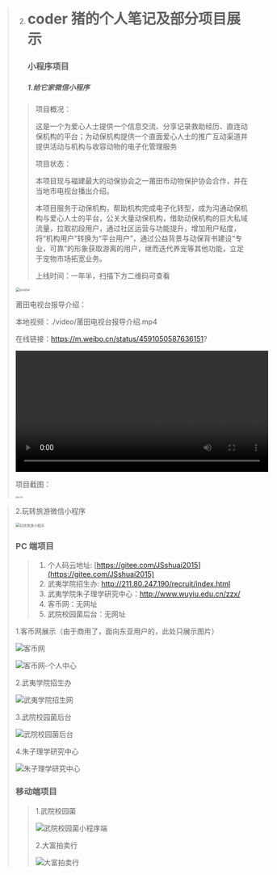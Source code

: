 > 2. # coder 猪的个人笔记及部分项目展示
>
>    ### 小程序项目
>
>    ##### 1.给它家微信小程序
>
> > 项目概况：
> >
> >  这是一个为爱心人士提供一个信息交流、分享记录救助经历、直连动保机构的平台；为动保机构提供一个直面爱心人士的推广互动渠道并提供活动与机构与收容动物的电子化管理服务
> >
> > 项目状态：
> >
> >  本项目现与福建最大的动保协会之一莆田市动物保护协会合作，并在当地市电视台播出介绍。
> >
> >  本项目服务于动保机构，帮助机构完成电子化转型，成为沟通动保机构与爱心人士的平台，公关大量动保机构，借助动保机构的巨大私域流量，拉取初段用户，通过社区运营与功能提升，增加用户粘度，将“机构用户”转换为“平台用户”，通过公益背景与动保背书建设“专业，可靠”的形象获取游离的用户，继而迭代养宠等其他功能，立足于宠物市场拓宽业务。
> >
> >  上线时间：一年半，扫描下方二维码可查看
>
> <img src="./img/home.jpg" alt="avatar" style="zoom:50%;" />
>
>  莆田电视台报导介绍：
>
> 本地视频：./video/莆田电视台报导介绍.mp4
>
> 在线链接：https://m.weibo.cn/status/4591050587636151?
>
> <video width="500" height="240" controls>
>       <source src="video/莆田电视台报导介绍.mp4" type="video/mp4">
> </video>
>
>  项目截图：
>
> <img src="./img/给它家.jpg" alt="给它家" style="zoom: 25%;" />

> 
>
> 2.玩转旅游微信小程序
>
> <img src="./img/玩转旅游小程序.png" alt="玩转旅游小程序" style="zoom: 50%;" />
>
> ### PC 端项目
>
> > 1. 个人码云地址: [https://gitee.com/JSshuai2015](https://gitee.com/JSshuai2015)
> > 2. 武夷学院招生办: http://211.80.247.190/recruit/index.html
> > 3. 武夷学院朱子理学研究中心：http://www.wuyiu.edu.cn/zzx/
> > 4. 客币网：无网址
> > 5. 武院校园菌后台：无网址
>
> 1.客币网展示（由于商用了，面向东亚用户的，此处只展示图片）
>
> ![客币网](./img/客币网.png)
>
> ![客币网-个人中心](./img/客币网-个人中心.png)
>
> 2.武夷学院招生办
>
> ![武夷学院招生网](./img/武夷学院招生网.png)
>
> 3.武院校园菌后台
>
> ![武院校园菌后台](./img/武院校园菌后台.png)
>
> 4.朱子理学研究中心
>
> ![朱子理学研究中心](./img/朱子理学研究中心.png)
>
> ### 移动端项目
>
> > 1.武院校园菌
> >
> > ![武院校园菌小程序端](./img/武院校园菌小程序端.png)
> >
> > 2.大富拍卖行
> >
> > ![大富拍卖行](./img/大富拍卖行.png)
